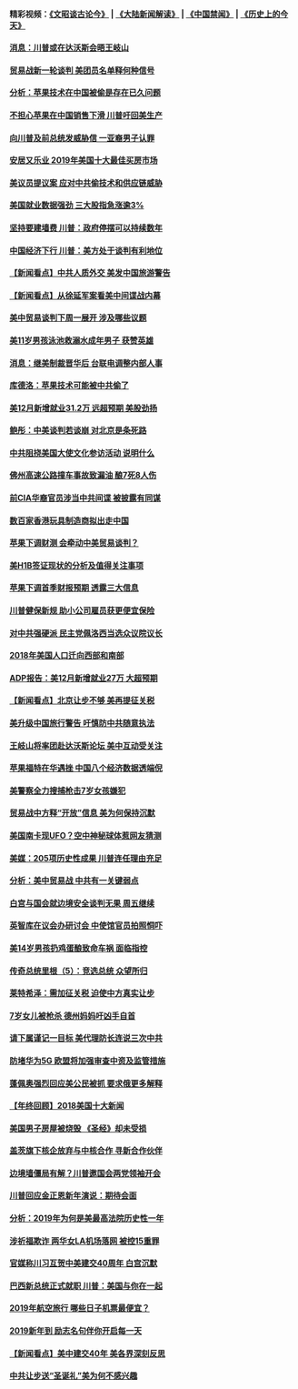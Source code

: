 #### 精彩视频：[《文昭谈古论今》](https://github.com/gfw-breaker/wenzhao/blob/master/README.md?t=01060030) | [《大陆新闻解读》](https://github.com/gfw-breaker/ntdtv-comedy/blob/master/README.md?t=01060030) | [《中国禁闻》](https://github.com/gfw-breaker/ntdtv-news/blob/master/README.md?t=01060030) | [《历史上的今天》](https://github.com/gfw-breaker/today-in-history/blob/master/README.md?t=01060030) 

#### [消息：川普或在达沃斯会晤王岐山](../pages/nsc412/n10955960.md?t=01060030) 

#### [贸易战新一轮谈判 美团员名单释何种信号](../pages/nsc412/n10955951.md?t=01060030) 

#### [分析：苹果技术在中国被偷是存在已久问题](../pages/nsc412/n10955741.md?t=01060030) 

#### [不担心苹果在中国销售下滑 川普吁回美生产](../pages/nsc412/n10955732.md?t=01060030) 

#### [向川普及前总统发威胁信 一亚裔男子认罪](../pages/nsc412/n10955585.md?t=01060030) 

#### [安居又乐业  2019年美国十大最佳买房市场](../pages/nsc412/n10954536.md?t=01060030) 

#### [美议员提议案 应对中共偷技术和供应链威胁](../pages/nsc412/n10954406.md?t=01060030) 

#### [美国就业数据强劲 三大股指急涨逾3%](../pages/nsc412/n10954508.md?t=01060030) 

#### [坚持要建墙费 川普：政府停摆可以持续数年](../pages/nsc412/n10954407.md?t=01060030) 

#### [中国经济下行 川普：美方处于谈判有利地位](../pages/nsc412/n10954366.md?t=01060030) 

#### [【新闻看点】中共人质外交 美发中国旅游警告](../pages/nsc412/n10954034.md?t=01060030) 

#### [【新闻看点】从徐延军案看美中间谍战内幕](../pages/nsc412/n10953966.md?t=01060030) 

#### [美中贸易谈判下周一展开 涉及哪些议题](../pages/nsc412/n10954176.md?t=01060030) 

#### [美11岁男孩泳池救溺水成年男子 获赞英雄](../pages/nsc412/n10954158.md?t=01060030) 

#### [消息：继美制裁晋华后 台联电调整内部人事](../pages/nsc412/n10953969.md?t=01060030) 

#### [库德洛：苹果技术可能被中共偷了](../pages/nsc412/n10953981.md?t=01060030) 

#### [美12月新增就业31.2万 远超预期 美股劲扬](../pages/nsc412/n10953907.md?t=01060030) 

#### [鲍彤：中美谈判若谈崩 对北京是条死路](../pages/nsc412/n10953737.md?t=01060030) 

#### [中共阻挠美国大使文化参访活动 说明什么](../pages/nsc412/n10951984.md?t=01060030) 

#### [佛州高速公路撞车事故致漏油 酿7死8人伤](../pages/nsc412/n10953081.md?t=01060030) 

#### [前CIA华裔官员涉当中共间谍 被披露有同谋](../pages/nsc412/n10951790.md?t=01060030) 

#### [数百家香港玩具制造商拟出走中国](../pages/nsc412/n10952124.md?t=01060030) 

#### [苹果下调财测 会牵动中美贸易谈判？](../pages/nsc412/n10952252.md?t=01060030) 

#### [美H1B签证现状的分析及值得关注事项](../pages/nsc412/n10951979.md?t=01060030) 

#### [苹果下调首季财报预期 透露三大信息](../pages/nsc412/n10951956.md?t=01060030) 

#### [川普健保新规 助小公司雇员获更便宜保险](../pages/nsc412/n10951794.md?t=01060030) 

#### [对中共强硬派 民主党佩洛西当选众议院议长](../pages/nsc412/n10951972.md?t=01060030) 

#### [2018年美国人口迁向西部和南部](../pages/nsc412/n10952010.md?t=01060030) 

#### [ADP报告：美12月新增就业27万 大超预期](../pages/nsc412/n10951861.md?t=01060030) 

#### [【新闻看点】北京让步不够 美再提征关税](../pages/nsc412/n10951578.md?t=01060030) 

#### [美升级中国旅行警告 吁慎防中共随意执法](../pages/nsc412/n10951639.md?t=01060030) 

#### [王岐山将率团赴达沃斯论坛 美中互动受关注](../pages/nsc412/n10951468.md?t=01060030) 

#### [苹果福特在华遇挫 中国八个经济数据透端倪](../pages/nsc412/n10951457.md?t=01060030) 

#### [美警察全力搜捕枪击7岁女孩嫌犯](../pages/nsc412/n10951049.md?t=01060030) 

#### [贸易战中方释“开放”信息 美为何保持沉默](../pages/nsc412/n10949769.md?t=01060030) 

#### [美国南卡现UFO？空中神秘球体惹网友猜测](../pages/nsc412/n10950078.md?t=01060030) 

#### [美媒：205项历史性成果 川普连任理由充足](../pages/nsc412/n10950036.md?t=01060030) 

#### [分析：美中贸易战 中共有一关键弱点](../pages/nsc412/n10949574.md?t=01060030) 

#### [白宫与国会就边境安全谈判无果 周五继续](../pages/nsc412/n10949727.md?t=01060030) 

#### [英智库在议会办研讨会 中使馆官员拍照恫吓](../pages/nsc412/n10949621.md?t=01060030) 

#### [美14岁男孩扔鸡蛋酿致命车祸 面临指控](../pages/nsc412/n10949652.md?t=01060030) 

#### [传奇总统里根（5）：竞选总统 众望所归](../pages/nsc412/n10947759.md?t=01060030) 

#### [莱特希泽：需加征关税 迫使中方真实让步](../pages/nsc412/n10949586.md?t=01060030) 

#### [7岁女儿被枪杀 德州妈妈吁凶手自首](../pages/nsc412/n10949564.md?t=01060030) 

#### [请下属谨记一目标 美代理防长连说三次中共](../pages/nsc412/n10949505.md?t=01060030) 

#### [防堵华为5G 欧盟将加强审查中资及监管措施](../pages/nsc412/n10949397.md?t=01060030) 

#### [蓬佩奥强烈回应美公民被抓 要求俄更多解释](../pages/nsc412/n10949408.md?t=01060030) 

#### [【年终回顾】2018美国十大新闻](../pages/nsc412/n10925198.md?t=01060030) 

#### [美国男子房屋被烧毁 《圣经》却未受损](../pages/nsc412/n10947564.md?t=01060030) 

#### [盖茨旗下核企放弃与中核合作 寻新合作伙伴](../pages/nsc412/n10947386.md?t=01060030) 

#### [边境墙僵局有解？川普邀国会两党领袖开会](../pages/nsc412/n10947197.md?t=01060030) 

#### [川普回应金正恩新年演说：期待会面](../pages/nsc412/n10947826.md?t=01060030) 

#### [分析：2019年为何是美最高法院历史性一年](../pages/nsc412/n10946956.md?t=01060030) 

#### [涉祈福欺诈 两华女LA机场落网 被控15重罪](../pages/nsc412/n10947313.md?t=01060030) 

#### [官媒称川习互贺中美建交40周年 白宫沉默](../pages/nsc412/n10946780.md?t=01060030) 

#### [巴西新总统正式就职 川普：美国与你在一起](../pages/nsc412/n10947092.md?t=01060030) 

#### [2019年航空旅行 哪些日子机票最便宜？](../pages/nsc412/n10946996.md?t=01060030) 

#### [2019新年到 励志名句伴你开启每一天](../pages/nsc412/n10946988.md?t=01060030) 

#### [【新闻看点】美中建交40年 美各界深刻反思](../pages/nsc412/n10946586.md?t=01060030) 

#### [中共让步送“圣诞礼”美为何不感兴趣](../pages/nsc412/n10946815.md?t=01060030) 

